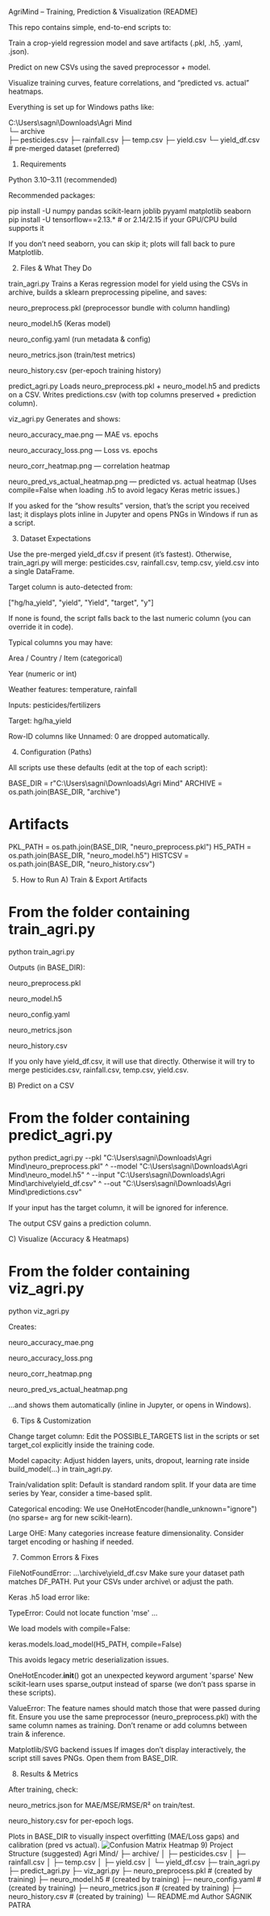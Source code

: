 AgriMind – Training, Prediction & Visualization (README)

This repo contains simple, end-to-end scripts to:

Train a crop-yield regression model and save artifacts (.pkl, .h5, .yaml, .json).

Predict on new CSVs using the saved preprocessor + model.

Visualize training curves, feature correlations, and “predicted vs. actual” heatmaps.

Everything is set up for Windows paths like:

C:\Users\sagni\Downloads\Agri Mind\
└─ archive\
   ├─ pesticides.csv
   ├─ rainfall.csv
   ├─ temp.csv
   ├─ yield.csv
   └─ yield_df.csv        # pre-merged dataset (preferred)

1) Requirements

Python 3.10–3.11 (recommended)

Recommended packages:

pip install -U numpy pandas scikit-learn joblib pyyaml matplotlib seaborn
pip install -U tensorflow==2.13.*  # or 2.14/2.15 if your GPU/CPU build supports it


If you don’t need seaborn, you can skip it; plots will fall back to pure Matplotlib.

2) Files & What They Do

train_agri.py
Trains a Keras regression model for yield using the CSVs in archive\, builds a sklearn preprocessing pipeline, and saves:

neuro_preprocess.pkl (preprocessor bundle with column handling)

neuro_model.h5 (Keras model)

neuro_config.yaml (run metadata & config)

neuro_metrics.json (train/test metrics)

neuro_history.csv (per-epoch training history)

predict_agri.py
Loads neuro_preprocess.pkl + neuro_model.h5 and predicts on a CSV. Writes predictions.csv (with top columns preserved + prediction column).

viz_agri.py
Generates and shows:

neuro_accuracy_mae.png — MAE vs. epochs

neuro_accuracy_loss.png — Loss vs. epochs

neuro_corr_heatmap.png — correlation heatmap

neuro_pred_vs_actual_heatmap.png — predicted vs. actual heatmap
(Uses compile=False when loading .h5 to avoid legacy Keras metric issues.)

If you asked for the “show results” version, that’s the script you received last; it displays plots inline in Jupyter and opens PNGs in Windows if run as a script.

3) Dataset Expectations

Use the pre-merged yield_df.csv if present (it’s fastest). Otherwise, train_agri.py will merge: pesticides.csv, rainfall.csv, temp.csv, yield.csv into a single DataFrame.

Target column is auto-detected from:

["hg/ha_yield", "yield", "Yield", "target", "y"]


If none is found, the script falls back to the last numeric column (you can override it in code).

Typical columns you may have:

Area / Country / Item (categorical)

Year (numeric or int)

Weather features: temperature, rainfall

Inputs: pesticides/fertilizers

Target: hg/ha_yield

Row-ID columns like Unnamed: 0 are dropped automatically.

4) Configuration (Paths)

All scripts use these defaults (edit at the top of each script):

BASE_DIR = r"C:\Users\sagni\Downloads\Agri Mind"
ARCHIVE  = os.path.join(BASE_DIR, "archive")

# Artifacts
PKL_PATH = os.path.join(BASE_DIR, "neuro_preprocess.pkl")
H5_PATH  = os.path.join(BASE_DIR, "neuro_model.h5")
HISTCSV  = os.path.join(BASE_DIR, "neuro_history.csv")

5) How to Run
A) Train & Export Artifacts
# From the folder containing train_agri.py
python train_agri.py


Outputs (in BASE_DIR):

neuro_preprocess.pkl

neuro_model.h5

neuro_config.yaml

neuro_metrics.json

neuro_history.csv

If you only have yield_df.csv, it will use that directly. Otherwise it will try to merge pesticides.csv, rainfall.csv, temp.csv, yield.csv.

B) Predict on a CSV
# From the folder containing predict_agri.py
python predict_agri.py --pkl "C:\Users\sagni\Downloads\Agri Mind\neuro_preprocess.pkl" ^
  --model "C:\Users\sagni\Downloads\Agri Mind\neuro_model.h5" ^
  --input "C:\Users\sagni\Downloads\Agri Mind\archive\yield_df.csv" ^
  --out "C:\Users\sagni\Downloads\Agri Mind\predictions.csv"


If your input has the target column, it will be ignored for inference.

The output CSV gains a prediction column.

C) Visualize (Accuracy & Heatmaps)
# From the folder containing viz_agri.py
python viz_agri.py


Creates:

neuro_accuracy_mae.png

neuro_accuracy_loss.png

neuro_corr_heatmap.png

neuro_pred_vs_actual_heatmap.png

…and shows them automatically (inline in Jupyter, or opens in Windows).

6) Tips & Customization

Change target column:
Edit the POSSIBLE_TARGETS list in the scripts or set target_col explicitly inside the training code.

Model capacity:
Adjust hidden layers, units, dropout, learning rate inside build_model(...) in train_agri.py.

Train/validation split:
Default is standard random split. If your data are time series by Year, consider a time-based split.

Categorical encoding:
We use OneHotEncoder(handle_unknown="ignore") (no sparse= arg for new scikit-learn).

Large OHE:
Many categories increase feature dimensionality. Consider target encoding or hashing if needed.

7) Common Errors & Fixes

FileNotFoundError: ...\archive\yield_df.csv
Make sure your dataset path matches DF_PATH. Put your CSVs under archive\ or adjust the path.

Keras .h5 load error like:

TypeError: Could not locate function 'mse' ...


We load models with compile=False:

keras.models.load_model(H5_PATH, compile=False)


This avoids legacy metric deserialization issues.

OneHotEncoder.__init__() got an unexpected keyword argument 'sparse'
New scikit-learn uses sparse_output instead of sparse (we don’t pass sparse in these scripts).

ValueError: The feature names should match those that were passed during fit.
Ensure you use the same preprocessor (neuro_preprocess.pkl) with the same column names as training. Don’t rename or add columns between train & inference.

Matplotlib/SVG backend issues
If images don’t display interactively, the script still saves PNGs. Open them from BASE_DIR.

8) Results & Metrics

After training, check:

neuro_metrics.json for MAE/MSE/RMSE/R² on train/test.

neuro_history.csv for per-epoch logs.

Plots in BASE_DIR to visually inspect overfitting (MAE/Loss gaps) and calibration (pred vs actual).
![Confusion Matrix Heatmap](corr_heatmap.png)
9) Project Structure (suggested)
Agri Mind/
├─ archive/
│  ├─ pesticides.csv
│  ├─ rainfall.csv
│  ├─ temp.csv
│  ├─ yield.csv
│  └─ yield_df.csv
├─ train_agri.py
├─ predict_agri.py
├─ viz_agri.py
├─ neuro_preprocess.pkl          # (created by training)
├─ neuro_model.h5                # (created by training)
├─ neuro_config.yaml             # (created by training)
├─ neuro_metrics.json            # (created by training)
├─ neuro_history.csv             # (created by training)
└─ README.md
Author
SAGNIK PATRA
